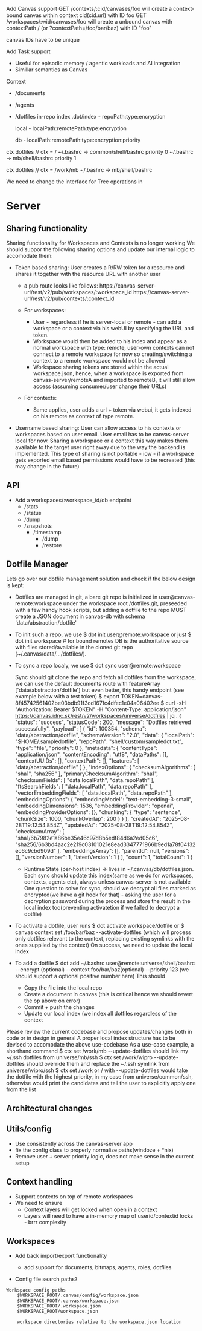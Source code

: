 Add Canvas support
  GET /contexts/:cid/canvases/foo  will create a context-bound canvas within context cid(cid.url) with ID foo
  GET /workspaces/:wid/canvases/foo will create a unbound canvas with contextPath / (or ?contextPath=/foo/bar/baz) with ID "foo"

  canvas IDs have to be unique 

Add Task support
  - Useful for episodic memory / agentic workloads and AI integration
  - Simillar semantics as Canvas


Context
- /documents
- /agents
- /dotfiles
    in-repo index .dot/index
      - repoPath:type:encryption

    local
      - localPath:remotePath:type:encryption

    db
      - localPath:remotePath:type:encryption:priority
    

ctx dotfiles // ctx = /
  ~/.bashrc -> common/shell/bashrc priority 0
  ~/.bashrc -> mb/shell/bashrc priority 1

ctx dotfiles // ctx = /work/mb
  ~/.bashrc -> mb/shell/bashrc


We need to change the interface for Tree operations in

# Server

## Sharing functionality

Sharing functionality for Workspaces and Contexts is no longer working
We should suppor the following sharing options and update our internal logic to accomodate them:

- Token based sharing: User creates a R/RW token for a resource and shares it together with the resource URL with another user
  - a pub route looks like follows:
    https://canvas-server-url/rest/v2/pub/workspaces/:workspace_id
    https://canvas-server-url/rest/v2/pub/contexts/:context_id
  - For workspaces:
    - User - regardless if he is server-local or remote - can add a workspace or a context via his webUI by specifying the URL and token.
    - Workspace would then be added to his index and appear as a normal workspace with type: remote, user-own contexts can not connect to a remote workspace for now so creating/switching a context to a remote workspace would not be allowed
    - Workspace sharing tokens are stored within the actual workspace.json, hence, when a workspace is exported from canvas-server/remoteA and imported to remoteB, it will still allow access (assuming consumer/user change their URLs)
    
  - For contexts:
    - Same applies, user adds a url + token via webui, it gets indexed on his remote as context of type remote.
        
- Username based sharing: User can allow access to his contexts or workspaces based on user email. User email has to be canvas-server local for now. Sharing a workspace or a context this way makes them available to the target user right away due to the way the backend is implemented. This type of sharing is not portable - iow - if a workspace gets exported email based permissions would have to be recreated (this may change in the future)

## API

- Add a workspaces/:workspace_id/db endpoint
  - /stats
  - /status
  - /dump
  - /snapshots
    - /timestamp
      - /dump
      - /restore

## Dotfile Manager

Lets go over our dotfile management solution and check if the below design is kept:

- Dotfiles are managed in git, a bare git repo is initialized in user@canvas-remote:workspace under the workspace root /dotfiles.git, preseeded with a few handy hook scripts, but adding a dotfile to the repo MUST create a JSON document in canvas-db with schema 'data/abstraction/dotfile'

- To init such a repo, we use 
  $ dot init user@remote:workspace or just $ dot init workspace # for bound remotes
  DB is the authoritative source with files stored/available in the cloned git repo (~/.canvas/data/.../dotfiles/). 
  
- To sync a repo localy, we use
  $ dot sync user@remote:workspace
  
  Sync should git clone the repo and fetch all dotfiles from the workspace, we can use the default documents route with featureArray ['data/abstraction/dotfile'] but even better, this handy endpoint (see example below with a test token)
  $ export TOKEN=canvas-8f45742561402be03bdb91f3cd167fc4dfec1e04a06402ee
  $ curl -sH  "Authorization: Bearer $TOKEN" -H "Content-Type: application/json" https://canvas.idnc.sk/rest/v2/workspaces/universe/dotfiles  | jq .
{
  "status": "success",
  "statusCode": 200,
  "message": "Dotfiles retrieved successfully",
  "payload": [
    {
      "id": 100354,
      "schema": "data/abstraction/dotfile",
      "schemaVersion": "2.0",
      "data": {
        "localPath": "$HOME/.sampledotfile",
        "repoPath": "shell/custom/sampledot.txt",
        "type": "file",
        "priority": 0
      },
      "metadata": {
        "contentType": "application/json",
        "contentEncoding": "utf8",
        "dataPaths": [],
        "contextUUIDs": [],
        "contextPath": [],
        "features": [
          "data/abstraction/dotfile"
        ]
      },
      "indexOptions": {
        "checksumAlgorithms": [
          "sha1",
          "sha256"
        ],
        "primaryChecksumAlgorithm": "sha1",
        "checksumFields": [
          "data.localPath",
          "data.repoPath"
        ],
        "ftsSearchFields": [
          "data.localPath",
          "data.repoPath"
        ],
        "vectorEmbeddingFields": [
          "data.localPath",
          "data.repoPath"
        ],
        "embeddingOptions": {
          "embeddingModel": "text-embedding-3-small",
          "embeddingDimensions": 1536,
          "embeddingProvider": "openai",
          "embeddingProviderOptions": {},
          "chunking": {
            "type": "sentence",
            "chunkSize": 1000,
            "chunkOverlap": 200
          }
        }
      },
      "createdAt": "2025-08-28T19:12:54.854Z",
      "updatedAt": "2025-08-28T19:12:54.854Z",
      "checksumArray": [
        "sha1/6b7982e1a86be35e46c97d8b5edf84d6a2ed05c6",
        "sha256/6b3bd4aac2e219c03101021e8ead3347771966b9ed1a78f04132ec6c9cbd909d"
      ],
      "embeddingsArray": [],
      "parentId": null,
      "versions": [],
      "versionNumber": 1,
      "latestVersion": 1
    }
  ],
  "count": 1,
  "totalCount": 1
}
  
  - Runtime State (per-host index) → lives in ~/.canvas/db/dotfiles.json. Each sync should update this index(same as we do for workspaces, contexts, agents etc), always unless canvas-server is not available
  One question to solve for sync, should we decrypt all files marked as encrypted(we have a git hook for that) - asking the user for a decryption password during the process and store the result in the local index too(preventing activatetion if we failed to decrypt a dotfile)
  
- To activate a dotfile, user runs 
  $ dot activate workspace/dotfile or $ canvas context set /foo/bar/baz --activate-dotfiles (which will process only dotfiles relevant to the context, replacing existing symlinks with the ones supplied by the context)
  On success, we need to update the local index

- To add a dotfile
  $ dot add ~/.bashrc user@remote:universe/shell/bashrc --encrypt (optional) --context foo/bar/baz(optional) --priority 123 (we should support a optional positive number here)
  This should
    - Copy the file into the local repo
    - Create a document in canvas (this is critical hence we should revert the op above on error)
    - Commit + push the changes
    - Update our local index (we index all dotfiles regardless of the context
    
Please review the current codebase and propose updates/changes both in code or in design in general
A proper local index structure has to be devised to accomodate the above use-codebase
As a use-case example, a shorthand command
$ ctx set /work/mb --update-dotfiles 
should link my ~/.ssh dotfiles from universe/mb/ssh
$ ctx set /work/wipro --update-dotfiles
should override them and replace the ~/.ssh symlink from universe/wipro/ssh
$ ctx set /work or / with --update-dotfiles
would take the dotfile with the highest priority, in my case from universe/common/ssh, otherwise would print the candidates and tell the user to explicitly apply one from the list


## Architectural changes

## Utils/config

- Use consistently across the canvas-server app
- fix the config class to properly normalize paths(windoze + *nix)
- Remove user + server priority logic, does not make sense in the current setup

## Context handling

- Support contexts on top of remote workspaces
- We need to ensure
  - Context layers will get locked when open in a context
  - Layers will need to have a in-memory map of userid/contextid locks - brrr complexity

## Workspaces

- Add back import/export functionality
  - add support for documents, bitmaps, agents, roles, dotfiles

- Config file search paths?
```text
Workspace config paths
    $WORKSPACE_ROOT/.canvas/config/workspace.json
    $WORKSPACE_ROOT/.canvas/workspace.json
    $WORKSPACE_ROOT/.workspace.json
    $WORKSPACE_ROOT/workspace.json

    workspace directories relative to the workspace.json location
```
